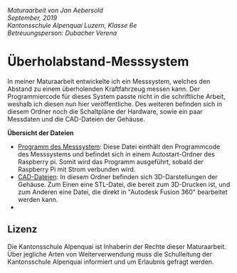*Maturaarbeit von Jan Aebersold \
September, 2019 \
Kantonsschule Alpenquai Luzern, Klasse 6e \
Betreuungsperson: Dubacher Verena*

# Überholabstand-Messsystem

In meiner Maturaarbeit entwickelte ich ein Messsystem, welches den Abstand zu einem überholenden Kraftfahrzeug messen kann.
Der Programmiercode für dieses System passte nicht in die schriftliche Arbeit, weshalb ich diesen nun hier veröffentliche.
Des weiteren befinden sich in diesem Ordner noch die Schaltpläne der Hardware, sowie ein paar Messdaten und die CAD-Dateien der Gehäuse.

**Übersicht der Dateien**
- [Programm des Messsystem](https://github.com/KSALPJan/Maturaarbeit/blob/master/Main.py): Diese Datei einthält den Programmcode des Messsystems und befindet sich in einem Autostart-Ordner des Raspberry pi. Somit wird das Programm ausgeführt, sobald der Raspberry Pi mit Strom verbunden wird. 
- [CAD-Dateien](https://github.com/KSALPJan/Maturaarbeit/tree/master/CAD-Dateien): In diesem Ordner befinden sich 3D-Darstellungen der Gehäuse. Zum Einen eine STL-Datei, die bereit zum 3D-Drucken ist, und zum Anderen eine Datei, die direkt in "Autodesk Fusion 360" bearbeitet werden kann. 
-

## Lizenz
Die Kantonsschule Alpenquai ist Inhaberin der Rechte dieser Maturaarbeit. Über jegliche Arten von Weiterverwendung muss die Schulleitung der Kantonsschule Alpenquai informiert und um Erlaubnis gefragt werden.
